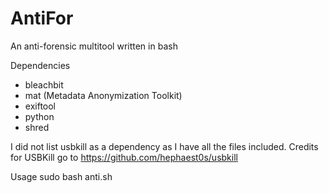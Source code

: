 # AntiFor
An anti-forensic multitool written in bash

Dependencies
- bleachbit
- mat (Metadata Anonymization Toolkit)
- exiftool
- python
- shred

I did not list usbkill as a dependency as I have all the files included.
Credits for USBKill go to https://github.com/hephaest0s/usbkill

Usage
sudo bash anti.sh

